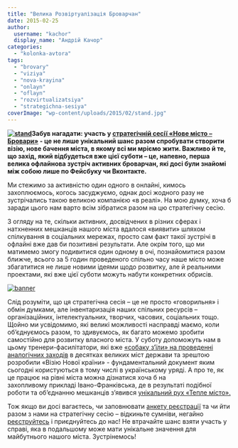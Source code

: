 ```yaml
---
title: "Велика Розвіртуалізація Броварчан"
date: 2015-02-25
author: 
  username: "kachor"
  display_name: "Андрій Качор"
categories: 
  - "kolonka-avtora"
tags: 
  - "brovary"
  - "viziya"
  - "nova-krayina"
  - "onlayn"
  - "oflayn"
  - "rozvirtualizatsiya"
  - "strategichna-sesiya"
coverImage: "wp-content/uploads/2015/02/stand.jpg"
---
```


**[![stand](https://mpz.brovary.org/wp-content/uploads/2015/02/stand.jpg)](https://mpz.brovary.org/wp-content/uploads/2015/02/stand.jpg)Забув нагадати: участь у [стратегічній сесії «Нове місто – Бровари»](https://mpz.brovary.org/brovarchan-zaproshuyut-razom-stvoriti-viziyu-novogo-mista/) - це не лише унікальний шанс разом спробувати створити візію, нове бачення міста, в якому всі ми мріємо жити. Важливо й те, що захід, який відбудеться вже цієї суботи – це, напевно, перша велика офлайнова зустріч активних броварчан, які досі були знайомі між собою лише по Фейсбуку чи Вконтакте.**

Ми стежимо за активністю один одного в онлайні, кимось захоплюємось, когось засуджуємо, однак досі жодного разу не зустрічались такою великою компанією «в реалі». На мою думку, хоча б заради цього нам варто всім зібратися разом на цю стратегічну сесію.

З огляду на те, скільки активних, досвідчених в різних сферах і натхненних мешканців нашого міста вдалося «виявити» шляхом спілкування в соціальних мережах, просто сам факт такої зустрічі в офлайні вже дав би позитивні результати. Але окрім того, що ми матимемо змогу подивитися один одному в очі, познайомитися разом ближче, всього за 5 годин проведеного спільно часу наше місто може збагатитися не лише новими ідеями щодо розвитку, але й реальними проектами, які вже цієї суботи можуть набути конкретних обрисів.

[![banner](https://mpz.brovary.org/wp-content/uploads/2015/02/banner.gif)](https://docs.google.com/forms/d/1V8_9cURWaA9qOeGqpoHaibH3esYA9GmZ1Yh28HRABmg/viewform)

Слід розуміти, що ця стратегічна сесія – це не просто «говорильня» і обмін думками, але інвентаризація наших спільних ресурсів – організаційних, інтелектуальних, творчих, часових, соціальних тощо. Щойно ми усвідомимо, які великі можливості насправді маємо, коли об’єднуємось разом, то здивуємось, як багато можемо зробити самостійно для розвитку власного міста. У суботу допоможуть нам в цьому тренери-фасилітатори, які вже [«собаку з’їли» на проведенні аналогічних заходів](https://novakraina.org/) в десятках великих міст держави та зрештою розробили «Візію Нової країни» - фундаментальний документ яким сьогодні користуються в тому числі в українському уряді. А про те, як це працює на рівні міста можна дізнатися хоча б на захопливому прикладі Івано-Франківська, де в результаті подібної роботи та об’єднанню мешканців з’явився [унікальний рух «Тепле місто».](https://warm.if.ua/uk)

Тож якщо ви досі вагаєтесь, чи заповнювати [анкету реєстрації](https://docs.google.com/forms/d/1V8_9cURWaA9qOeGqpoHaibH3esYA9GmZ1Yh28HRABmg/viewform) та чи йти разом з нами на стратегічну сесію – відкиньте сумніви, негайно [реєструйтесь](https://docs.google.com/forms/d/1V8_9cURWaA9qOeGqpoHaibH3esYA9GmZ1Yh28HRABmg/viewform) і приєднуйтесь до нас! Не втрачайте шанс взяти участь у справі, яка в подальшому може мати унікальне значення для майбутнього нашого міста. Зустрінемось!
